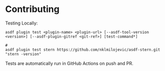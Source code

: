 # Contributing

Testing Locally:

```shell
asdf plugin test <plugin-name> <plugin-url> [--asdf-tool-version <version>] [--asdf-plugin-gitref <git-ref>] [test-command*]

#
asdf plugin test stern https://github.com/nklmilojevic/asdf-stern.git "stern -version"
```

Tests are automatically run in GitHub Actions on push and PR.
